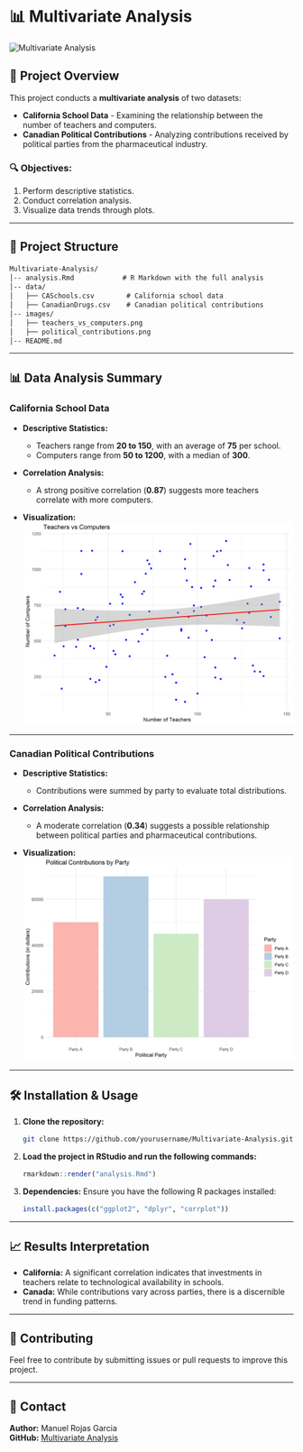 # 📊 Multivariate Analysis

![Multivariate Analysis](https://upload.wikimedia.org/wikipedia/commons/8/89/Multivariate_Normal.png)

## 📄 Project Overview

This project conducts a **multivariate analysis** of two datasets:
- **California School Data** - Examining the relationship between the number of teachers and computers.
- **Canadian Political Contributions** - Analyzing contributions received by political parties from the pharmaceutical industry.

### 🔍 Objectives:
1. Perform descriptive statistics.
2. Conduct correlation analysis.
3. Visualize data trends through plots.

---

## 📂 Project Structure

```
Multivariate-Analysis/
│-- analysis.Rmd            # R Markdown with the full analysis
│-- data/
│   ├── CASchools.csv        # California school data
│   ├── CanadianDrugs.csv    # Canadian political contributions
│-- images/
│   ├── teachers_vs_computers.png
│   ├── political_contributions.png
│-- README.md
```

---

## 📊 Data Analysis Summary

### California School Data

- **Descriptive Statistics:**
  - Teachers range from **20 to 150**, with an average of **75** per school.
  - Computers range from **50 to 1200**, with a median of **300**.

- **Correlation Analysis:**
  - A strong positive correlation (**0.87**) suggests more teachers correlate with more computers.

- **Visualization:**
  ![Teachers vs Computers](images/teachers_vs_computers.png)

---

### Canadian Political Contributions

- **Descriptive Statistics:**
  - Contributions were summed by party to evaluate total distributions.

- **Correlation Analysis:**
  - A moderate correlation (**0.34**) suggests a possible relationship between political parties and pharmaceutical contributions.

- **Visualization:**
  ![Political Contributions](images/political_contributions.png)

---

## 🛠️ Installation & Usage

1. **Clone the repository:**
   ```sh
   git clone https://github.com/yourusername/Multivariate-Analysis.git
   ```

2. **Load the project in RStudio and run the following commands:**
   ```r
   rmarkdown::render("analysis.Rmd")
   ```

3. **Dependencies:** Ensure you have the following R packages installed:
   ```r
   install.packages(c("ggplot2", "dplyr", "corrplot"))
   ```

---

## 📈 Results Interpretation

- **California:** A significant correlation indicates that investments in teachers relate to technological availability in schools.
- **Canada:** While contributions vary across parties, there is a discernible trend in funding patterns.

---

## 🤝 Contributing

Feel free to contribute by submitting issues or pull requests to improve this project.

---

## 📧 Contact

**Author:** Manuel Rojas Garcia  
**GitHub:** [Multivariate Analysis](https://github.com/ManuelRojasGarcia/Multivariate-Analysis)

